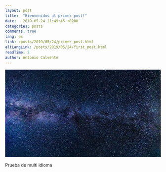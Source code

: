 ```yaml
---
layout: post
title:  "Bienvenidos al primer post!"
date:   2019-05-24 11:49:45 +0200
categories: posts
comments: true
lang: es
link: /posts/2019/05/24/primer_post.html
altLangLink: /posts/2019/05/24/first_post.html
readTime: 2
author: Antonio Calvente
---
```


![x-large header](/assets/test.jpg)

Prueba de multi idioma
